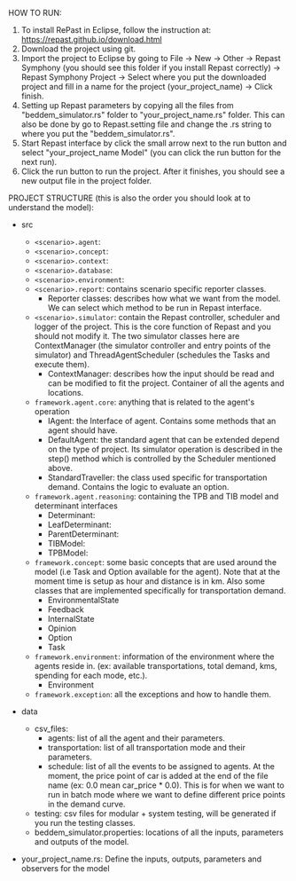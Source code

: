 HOW TO RUN:
1. To install RePast in Eclipse, follow the instruction at: https://repast.github.io/download.html
2. Download the project using git.
3. Import the project to Eclipse by going to File -> New -> Other -> Repast Symphony (you should see this folder if you install Repast correctly) -> Repast Symphony Project -> Select where you put the downloaded project and fill in a name for the project (your_project_name) -> Click finish.
4. Setting up Repast parameters by copying all the files from "beddem_simulator.rs" folder to "your_project_name.rs" folder. This can also be done by go to Repast.setting file and change the .rs string to where you put the "beddem_simulator.rs".
5. Start Repast interface by click the small arrow next to the run button and select "your_project_name Model" (you can click the run button for the next run).
6. Click the run button to run the project. After it finishes, you should see a new output file in the project folder.


PROJECT STRUCTURE (this is also the order you should look at to understand the model):
* src
	- `<scenario>.agent`:
	- `<scenario>.concept`:
	- `<scenario>.context`:
	- `<scenario>.database`:
	- `<scenario>.environment`:
	- `<scenario>.report`: contains scenario specific reporter classes.
		+ Reporter classes: describes how what we want from the model. We can select which method to be run in Repast interface.
	- `<scenario>.simulator`: contain the Repast controller, scheduler and logger of the project. This is the core function of Repast and you should not modify it. The two simulator classes here are ContextManager (the simulator controller and entry points of the simulator) and ThreadAgentScheduler (schedules the Tasks and execute them).
		+ ContextManager: describes how the input should be read and can be modified to fit the project. Container of all the agents and locations.
	- `framework.agent.core`: anything that is related to the agent's operation
		+ IAgent: the Interface of agent. Contains some methods that an agent should have. 
		+ DefaultAgent: the standard agent that can be extended depend on the type of project. Its simulator operation is described in the step() method which is controlled by the Scheduler mentioned above.
		+ StandardTraveller: the class used specific for transportation demand. Contains the logic to evaluate an option. 
	- `framework.agent.reasoning`: containing the TPB and TIB model and determinant interfaces
		+ Determinant:
		+ LeafDeterminant:
		+ ParentDeterminant:
		+ TIBModel:
		+ TPBModel:
	- `framework.concept`: some basic concepts that are used around the model (i.e Task and Option available for the agent). Note that at the moment time is setup as hour and distance is in km. Also some classes that are implemented specifically for transportation demand.
	    + EnvironmentalState
	    + Feedback
	    + InternalState
	    + Opinion
	    + Option
	    + Task
	- `framework.environment`: information of the environment where the agents reside in. (ex: available transportations, total demand, kms, spending for each mode, etc.).
	    + Environment
	- `framework.exception`: all the exceptions and how to handle them.
	
* data
	- csv_files:
		+ agents: list of all the agent and their parameters.
		+ transportation: list of all transportation mode and their parameters.
		+ schedule: list of all the events to be assigned to agents. At the moment, the price point of car is added at the end of the file name (ex: 0.0 mean car_price * 0.0). This is for when we want to run in batch mode where we want to define different price points in the demand curve.
	- testing: csv files for modular + system testing, will be generated if you run the testing classes.
	- beddem_simulator.properties: locations of all the inputs, parameters and outputs of the model.
* your_project_name.rs: Define the inputs, outputs, parameters and observers for the model 